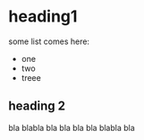 # heading1

some list comes here:

- one
- two
- treee

## heading 2

bla blabla bla bla bla bla blabla bla
